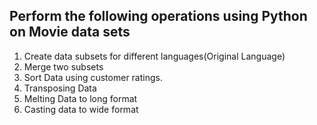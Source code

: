 ## Perform the following operations using Python on Movie data sets

1. Create data subsets for different languages(Original Language)
2. Merge two subsets
3. Sort Data using customer ratings.
4. Transposing Data
5. Melting Data to long format
6. Casting data to wide format
